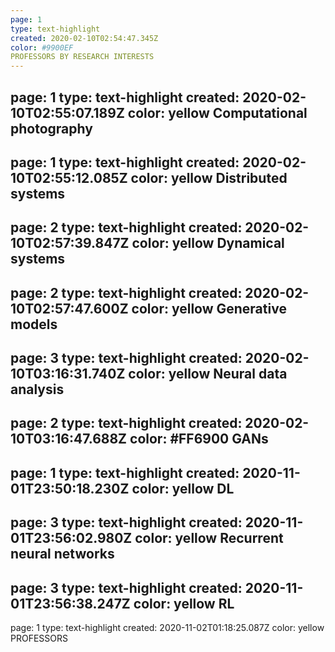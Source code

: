 ```yaml
---
page: 1
type: text-highlight
created: 2020-02-10T02:54:47.345Z
color: #9900EF
PROFESSORS BY RESEARCH INTERESTS
---
```

page: 1
type: text-highlight
created: 2020-02-10T02:55:07.189Z
color: yellow
Computational photography
---
page: 1
type: text-highlight
created: 2020-02-10T02:55:12.085Z
color: yellow
Distributed systems
---
page: 2
type: text-highlight
created: 2020-02-10T02:57:39.847Z
color: yellow
Dynamical systems
---
page: 2
type: text-highlight
created: 2020-02-10T02:57:47.600Z
color: yellow
Generative models
---
page: 3
type: text-highlight
created: 2020-02-10T03:16:31.740Z
color: yellow
Neural data analysis
---
page: 2
type: text-highlight
created: 2020-02-10T03:16:47.688Z
color: #FF6900
GANs
---
page: 1
type: text-highlight
created: 2020-11-01T23:50:18.230Z
color: yellow
DL
---
page: 3
type: text-highlight
created: 2020-11-01T23:56:02.980Z
color: yellow
Recurrent neural networks
---
page: 3
type: text-highlight
created: 2020-11-01T23:56:38.247Z
color: yellow
RL
---
page: 1
type: text-highlight
created: 2020-11-02T01:18:25.087Z
color: yellow
PROFESSORS
